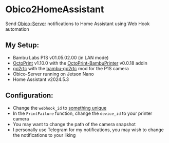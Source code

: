 # Obico2HomeAssistant
Send [Obico-Server](https://www.obico.io/docs/server-guides/) notifications to Home Assistant using Web Hook automation

## My Setup:
* Bambu Labs P1S v01.05.02.00 (in LAN mode)
* [OctoPrint](https://octoprint.org/) v1.10.0 with the [OctoPrint-BambuPrinter](https://github.com/jneilliii/OctoPrint-BambuPrinter/) v0.0.18 addin
* [go2rtc](https://github.com/AlexxIT/go2rtc) with the [bambu-go2rtc](https://github.com/synman/bambu-go2rtc) mod for the P1S camera
* Obico-Server running on Jetson Nano
* Home Assistant v2024.5.3

## Configuration:
* Change the `webhook_id` to [something unique](https://www.uuidgenerator.net/)
* In the `PrintFailure` function, change the `device_id` to your printer camera
* You may want to change the path of the camera snapshot
* I personally use Telegram for my notifications, you may wish to change the notifications to your liking
